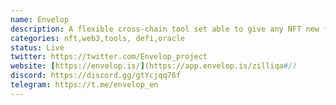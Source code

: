 ```yaml
---
name: Envelop
description: A flexible cross-chain tool set able to give any NFT new functionality (economic set-up, on-chain royalties, rental mechanism, time/value/event-locks), protection of devaluation and anti-fraud system. 
categories: nft,web3,tools, defi,oracle
status: Live
twitter: https://twitter.com/Envelop_project
website: [https://envelop.is/](https://app.envelop.is/zilliqa#/)
discord: https://discord.gg/gtYcjqq76f
telegram: https://t.me/envelop_en
---
```

